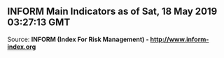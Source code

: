 ## INFORM Main Indicators as of Sat, 18 May 2019 03:27:13 GMT

Source: **INFORM (Index For Risk Management) - http://www.inform-index.org**